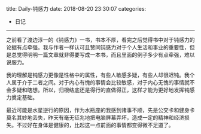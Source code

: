 title: Daily-钝感力
date: 2018-08-20 23:30:07
categories:
- 日记

---

之前看了渡边淳一的《钝感力》一书，书本不厚，看完之后觉得书中对于钝感力的论据有点牵强。我与作者一样认可且赞同钝感力对于个人生活和事业的重要性，但是总觉得明明一篇文章就非得要写成一本书，而且里面的例子多少有点牵强，难以说服力。

我的理解是钝感力更像是性格中的属性，有些人敏感多疑，有些人却很迟钝。我个人属于介于二者之间。对于内心有愧的事情会比较敏感，对于内心无愧的事情就不会多疑和瞎想。所以，归根结底还是得行的直做得正，这样才能为更好地发挥钝感力奠定基础。

最近可能是水星逆行的原因，作为水瓶座的我感到诸事不顺，先是公交卡和健身卡莫名其妙地丢失，昨天有毫无征兆地把电脑屏幕弄坏，造成一定的精神和经济损失。不过好在身体是健康的，比起这一点前面的事情都变得微不足道了。